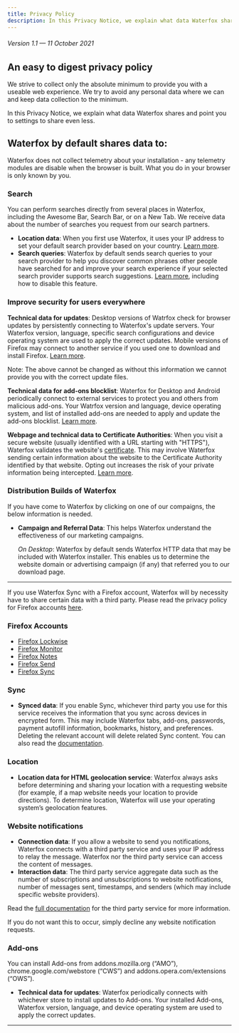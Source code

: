 ```yaml
---
title: Privacy Policy
description: In this Privacy Notice, we explain what data Waterfox shares and point you to settings to share even less.
---
```


###### Version 1.1 — 11 October 2021

## An easy to digest privacy policy

We strive to collect only the absolute minimum to provide you with a useable web experience. We try to avoid any personal data where we can and keep data collection to the minimum.

In this Privacy Notice, we explain what data Waterfox shares and point you to settings to share even less.

## Waterfox by default shares data to:

Waterfox does not collect telemetry about your installation - any telemetry modules are disable when the browser is built. What you do in your browser is only known by you.

### Search

You can perform searches directly from several places in Waterfox, including the Awesome Bar, Search Bar, or on a New Tab. We receive data about the number of searches you request from our search partners.

- **Location data**: When you first use Waterfox, it uses your IP address to set your default search provider based on your country. [Learn more](https://support.mozilla.org/kb/change-your-default-search-settings-firefox).
- **Search queries**: Waterfox by default sends search queries to your search provider to help you discover common phrases other people have searched for and improve your search experience if your selected search provider supports search suggestions. [Learn more](https://support.mozilla.org/kb/use-popular-search-suggestions-firefox-search-bar), including how to disable this feature.

### Improve security for users everywhere

**Technical data for updates**: Desktop versions of Watrfox check for browser updates by persistently connecting to Waterfox's update servers. Your Waterfox version, language, specific search configurations and device operating system are used to apply the correct updates. Mobile versions of Firefox may connect to another service if you used one to download and install Firefox. [Learn more](https://support.mozilla.org/kb/how-stop-firefox-automatically-making-connections#w_auto-update-checking).

Note: The above cannot be changed as without this information we cannot provide you with the correct update files.

**Technical data for add-ons blocklist**: Waterfox for Desktop and Android periodically connect to external services to protect you and others from malicious add-ons. Your Watrfox version and language, device operating system, and list of installed add-ons are needed to apply and update the add-ons blocklist. [Learn more](https://support.mozilla.org/kb/how-stop-firefox-making-automatic-connections).

**Webpage and technical data to Certificate Authorities**: When you visit a secure website (usually identified with a URL starting with "HTTPS"), Waterfox validates the website's [certificate](https://support.mozilla.org/kb/secure-website-certificate). This may involve Waterfox sending certain information about the website to the Certificate Authority identified by that website. Opting out increases the risk of your private information being intercepted. [Learn more](https://support.mozilla.org/kb/advanced-settings-browsing-network-updates-encryption#w_certificates-tab).

### Distribution Builds of Waterfox

If you have come to Waterfox by clicking on one of our compaigns, the below information is needed.

- **Campaign and Referral Data**: This helps Waterfox understand the effectiveness of our marketing campaigns.

  _On Desktop_: Waterfox by default sends Waterfox HTTP data that may be included with Waterfox installer. This enables us to determine the website domain or advertising campaign (if any) that referred you to our download page.

---

If you use Waterfox Sync with a Firefox account, Waterfox will by necessity have to share certain data with a third party. Please read the privacy policy for Firefox accounts [here](https://www.mozilla.org/privacy/firefox/#optional-features).

### Firefox Accounts

- [Firefox Lockwise](https://support.mozilla.org/kb/firefox-lockwise-and-privacy)
- [Firefox Monitor](https://www.mozilla.org/privacy/firefox-monitor)
- [Firefox Notes](https://addons.mozilla.org/firefox/addon/notes-by-firefox/)
- [Firefox Send](https://send.firefox.com/legal)
- [Firefox Sync](https://www.mozilla.org/privacy/firefox/#sync)

### Sync

- **Synced data**: If you enable Sync, whichever third party you use for this service receives the information that you sync across devices in encrypted form. This may include Waterfox tabs, add-ons, passwords, payment autofill information, bookmarks, history, and preferences. Deleting the relevant account will delete related Sync content. You can also read the [documentation](https://moz-services-docs.readthedocs.io/en/latest/sync/).

### Location

- **Location data for HTML geolocation service**: Waterfox always asks before determining and sharing your location with a requesting website (for example, if a map website needs your location to provide directions). To determine location, Waterfox will use your operating system’s geolocation features.

### Website notifications

- **Connection data**: If you allow a website to send you notifications, Waterfox connects with a third party service and uses your IP address to relay the message. Waterfox nor the third party service can access the content of messages.
- **Interaction data**: The third party service aggregate data such as the number of subscriptions and unsubscriptions to website notifications, number of messages sent, timestamps, and senders (which may include specific website providers).

Read the [full documentation](https://mozilla-push-service.readthedocs.io/en/latest/) for the third party service for more information.

If you do not want this to occur, simply decline any website notification requests.

### Add-ons

You can install Add-ons from addons.mozilla.org (“AMO”), chrome.google.com/webstore (“CWS”) and addons.opera.com/extensions (“OWS”).

- **Technical data for updates**: Waterfox periodically connects with whichever store to install updates to Add-ons. Your installed Add-ons, Waterfox version, language, and device operating system are used to apply the correct updates.

---
